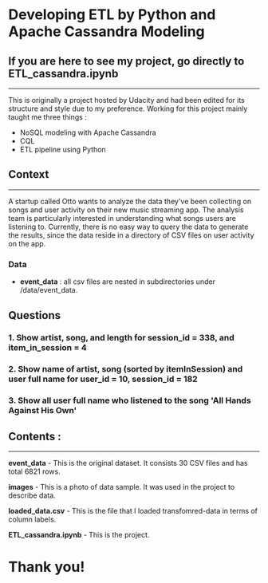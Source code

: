 # Developing ETL by Python and Apache Cassandra Modeling
## If you are here to see my project, go directly to ETL_cassandra.ipynb
******************************************************************


This is originally a project hosted by Udacity and had been edited for its structure and style due to my preference.
Working for this project mainly taught me three things :
* NoSQL modeling with Apache Cassandra
* CQL
* ETL pipeline using Python

## Context
*************************************
A startup called Otto wants to analyze the data they've been collecting on songs and user activity on their new music streaming app. The analysis team is particularly interested in understanding what songs users are listening to. Currently, there is no easy way to query the data to generate the results, since the data reside in a directory of CSV files on user activity on the app.

### Data

- **event_data** : all csv files are nested in subdirectories under /data/event_data.


## Questions

### 1. Show artist, song, and length for session_id = 338, and item_in_session = 4


### 2. Show name of artist, song (sorted by itemInSession) and user full name for user_id = 10, session_id = 182
    

### 3. Show all user full name who listened to the song 'All Hands Against His Own'





## Contents : 
***********************************************************************

**event_data** - This is the original dataset. It consists 30 CSV files and has total 6821 rows.

**images** - This is a photo of data sample. It was used in the project to describe data.
                       
**loaded_data.csv** - This is the file that I loaded transfomred-data in terms of column labels.

**ETL_cassandra.ipynb** - This is the project.


# Thank you!
